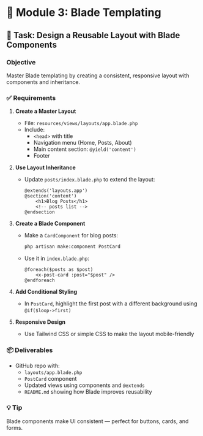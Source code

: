 # 🎨 Module 3: Blade Templating

## 🎯 Task: Design a Reusable Layout with Blade Components

### Objective
Master Blade templating by creating a consistent, responsive layout with components and inheritance.

### ✅ Requirements

1. **Create a Master Layout**
   - File: `resources/views/layouts/app.blade.php`
   - Include:
     - `<head>` with title
     - Navigation menu (Home, Posts, About)
     - Main content section: `@yield('content')`
     - Footer

2. **Use Layout Inheritance**
   - Update `posts/index.blade.php` to extend the layout:
     ```blade
     @extends('layouts.app')
     @section('content')
         <h1>Blog Posts</h1>
         <!-- posts list -->
     @endsection
     ```

3. **Create a Blade Component**
   - Make a `CardComponent` for blog posts:
     ```bash
     php artisan make:component PostCard
     ```
   - Use it in `index.blade.php`:
     ```blade
     @foreach($posts as $post)
         <x-post-card :post="$post" />
     @endforeach
     ```

4. **Add Conditional Styling**
   - In `PostCard`, highlight the first post with a different background using `@if($loop->first)`

5. **Responsive Design**
   - Use Tailwind CSS or simple CSS to make the layout mobile-friendly

### 📦 Deliverables
- GitHub repo with:
  - `layouts/app.blade.php`
  - `PostCard` component
  - Updated views using components and `@extends`
  - `README.md` showing how Blade improves reusability

### 💡 Tip
Blade components make UI consistent — perfect for buttons, cards, and forms.